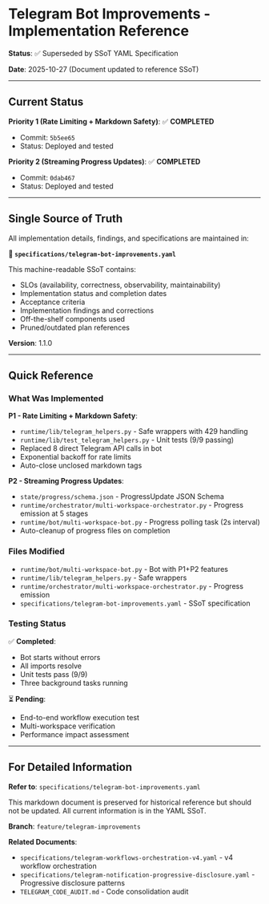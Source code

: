 # Telegram Bot Improvements - Implementation Reference

**Status**: ✅ Superseded by SSoT YAML Specification

**Date**: 2025-10-27 (Document updated to reference SSoT)

______________________________________________________________________

## Current Status

**Priority 1 (Rate Limiting + Markdown Safety)**: ✅ **COMPLETED**

- Commit: `5b5ee65`
- Status: Deployed and tested

**Priority 2 (Streaming Progress Updates)**: ✅ **COMPLETED**

- Commit: `0dab467`
- Status: Deployed and tested

______________________________________________________________________

## Single Source of Truth

All implementation details, findings, and specifications are maintained in:

**📄 `specifications/telegram-bot-improvements.yaml`**

This machine-readable SSoT contains:

- SLOs (availability, correctness, observability, maintainability)
- Implementation status and completion dates
- Acceptance criteria
- Implementation findings and corrections
- Off-the-shelf components used
- Pruned/outdated plan references

**Version**: 1.1.0

______________________________________________________________________

## Quick Reference

### What Was Implemented

**P1 - Rate Limiting + Markdown Safety**:

- `runtime/lib/telegram_helpers.py` - Safe wrappers with 429 handling
- `runtime/lib/test_telegram_helpers.py` - Unit tests (9/9 passing)
- Replaced 8 direct Telegram API calls in bot
- Exponential backoff for rate limits
- Auto-close unclosed markdown tags

**P2 - Streaming Progress Updates**:

- `state/progress/schema.json` - ProgressUpdate JSON Schema
- `runtime/orchestrator/multi-workspace-orchestrator.py` - Progress emission at 5 stages
- `runtime/bot/multi-workspace-bot.py` - Progress polling task (2s interval)
- Auto-cleanup of progress files on completion

### Files Modified

- `runtime/bot/multi-workspace-bot.py` - Bot with P1+P2 features
- `runtime/lib/telegram_helpers.py` - Safe wrappers
- `runtime/orchestrator/multi-workspace-orchestrator.py` - Progress emission
- `specifications/telegram-bot-improvements.yaml` - SSoT specification

### Testing Status

✅ **Completed**:

- Bot starts without errors
- All imports resolve
- Unit tests pass (9/9)
- Three background tasks running

⏳ **Pending**:

- End-to-end workflow execution test
- Multi-workspace verification
- Performance impact assessment

______________________________________________________________________

## For Detailed Information

**Refer to**: `specifications/telegram-bot-improvements.yaml`

This markdown document is preserved for historical reference but should not be updated. All current information is in the YAML SSoT.

**Branch**: `feature/telegram-improvements`

**Related Documents**:

- `specifications/telegram-workflows-orchestration-v4.yaml` - v4 workflow orchestration
- `specifications/telegram-notification-progressive-disclosure.yaml` - Progressive disclosure patterns
- `TELEGRAM_CODE_AUDIT.md` - Code consolidation audit
